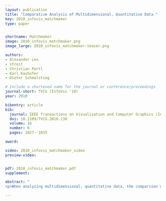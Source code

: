 ```yaml
---
layout: publication
title: "Comparative Analysis of Multidimensional, Quantitative Data "
key: 2010_infovis_matchmaker
type: paper


shortname: Matchmaker
image: 2010_infovis_matchmaker.png
image_large: 2010_infovis_matchmaker-teaser.png

authors:
- Alexander Lex
- streit
- Christian Partl
- Karl Kashofer
- Dieter Schmalstieg

# Include a shortened name for the journal or conference/proceedings
journal-short: TVCG (InfoVis '10)
year: 2010

bibentry: article
bib:
  journal: IEEE Transactions on Visualization and Computer Graphics (InfoVis '10)
  doi: 10.1109/TVCG.2010.138
  volume: 16
  number: 6
  pages: 1027--1035

award: 

video: 2010_infovis_matchmaker_video
preview-video:


pdf: 2010_infovis_matchmaker.pdf
supplement:

abstract: "
<p>When analyzing multidimensional, quantitative data, the comparison of two or more groups of dimensions is a common task. Typical sources of such data are experiments in biology, physics or engineering, which are conducted in different configurations and use replicates to ensure statistically significant results. One common way to analyze this data is to filter it using statistical methods and then run clustering algorithms to group similar values. The clustering results can be visualized using heat maps, which show differences between groups as changes in color. However, in cases where groups of dimensions have an a priori meaning, it is not desirable to cluster all dimensions combined, since a clustering algorithm can fragment continuous blocks of records. Furthermore, identifying relevant elements in heat maps becomes more difficult as the number of dimensions increases. To aid in such situations, we have developed Matchmaker, a visualization technique that allows researchers to arbitrarily arrange and compare multiple groups of dimensions at the same time. We create separate groups of dimensions which can be clustered individually, and place them in an arrangement of heat maps reminiscent of parallel coordinates. To identify relations, we render bundled curves and ribbons between related records in different groups. We then allow interactive drill-downs using enlarged detail views of the data, which enable in-depth comparisons of clusters between groups. To reduce visual clutter, we minimize crossings between the views. This paper concludes with two case studies. The first demonstrates the value of our technique for the comparison of clustering algorithms. In the second, biologists use our system to investigate why certain strains of mice develop liver disease while others remain healthy, informally showing the efficacy of our system when analyzing multidimensional data containing distinct groups of dimensions.</p>"

---
```


